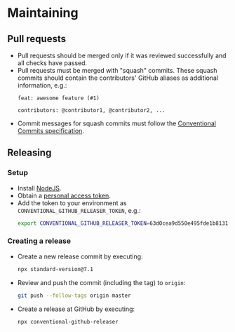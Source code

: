# Maintaining

## Pull requests

* Pull requests should be merged only if it was reviewed successfully and all checks have passed.
* Pull requests must be merged with "squash" commits. These squash commits should contain the contributors' GitHub aliases as additional information, e.g.:
    ```
    feat: awesome feature (#1)
    
    contributors: @contributor1, @contributor2, ...
    ```
* Commit messages for squash commits must follow the [Conventional Commits specification](https://www.conventionalcommits.org/en/v1.0.0/).

## Releasing

### Setup

* Install [NodeJS](https://nodejs.org/).
* Obtain a [personal access token](https://help.github.com/en/github/authenticating-to-github/creating-a-personal-access-token-for-the-command-line#creating-a-token).
* Add the token to your environment as `CONVENTIONAL_GITHUB_RELEASER_TOKEN`, e.g.:
    ```bash
    export CONVENTIONAL_GITHUB_RELEASER_TOKEN=63d0cea9d550e495fde1b81310951bd7
    ```

### Creating a release

* Create a new release commit by executing:
    ```bash
    npx standard-version@7.1
    ```
* Review and push the commit (including the tag) to `origin`:
    ```bash
    git push --follow-tags origin master
    ```
* Create a release at GitHub by executing:
    ```bash
    npx conventional-github-releaser
    ```
